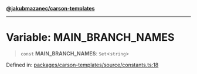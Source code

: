 [**@jakubmazanec/carson-templates**](../README.md)

---

# Variable: MAIN_BRANCH_NAMES

> `const` **MAIN_BRANCH_NAMES**: `Set`\<`string`\>

Defined in:
[packages/carson-templates/source/constants.ts:18](https://github.com/jakubmazanec/tools/blob/797379ce98752dc838b82c8398e04d90c58ce9e7/packages/carson-templates/source/constants.ts#L18)
